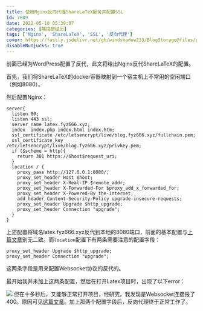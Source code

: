 ```yaml
---
title: 使用Nginx反向代理ShareLaTeX服务并配置SSL
id: 7689
date: 2022-05-10 05:39:07
categories: [瞎捣鼓经历]
tags: ['Nginx', 'ShareLaTeX', 'SSL', '反向代理']
cover: https://fastly.jsdelivr.net/gh/windshadow233/BlogStorage@files/png/6dcb6b6f9c32bc7a8947a3884b36609c.png
disableNunjucks: true
---
```


前面已经为WordPress配置了反代，此文将给出Nginx反代ShareLaTeX的配置。

首先，我们将ShareLaTeX的docker容器映射到一个宿主机上不常用的空闲端口（例如8080）。


然后配置Nginx：

```nginx
server{
  listen 80;
  listen 443 ssl;
  server_name latex.fyz666.xyz;
  index  index.php index.html index.htm;
  ssl_certificate /etc/letsencrypt/live/blog.fyz666.xyz/fullchain.pem;
  ssl_certificate_key /etc/letsencrypt/live/blog.fyz666.xyz/privkey.pem;
  if ($scheme = http){
    return 301 https://$host$request_uri;
  }
  location / {
    proxy_pass http://127.0.0.1:8080/;
    proxy_set_header Host $host;
    proxy_set_header X-Real-IP $remote_addr;
    proxy_set_header X-Forwarded-For $proxy_add_x_forwarded_for;
    proxy_set_header X-Powered-By the-internet;
    add_header Content-Security-Policy upgrade-insecure-requests;
    proxy_set_header Upgrade $http_upgrade;
    proxy_set_header Connection "upgrade";
  }
}
```

上述配置将域名latex.fyz666.xyz反代到本地的8080端口，前面的基本配置与[上篇文章](https://blog.fyz666.xyz/blog/7673/)别无二致。而`location`配置下有两条需要注意的配置字段：

```nginx
proxy_set_header Upgrade $http_upgrade;
proxy_set_header Connection "upgrade";
```

这两条字段是用来配置Websocket协议的反代的。


最开始我并未加上这两条配置，然后在打开Latex项目时，出现了以下error：

![](https://fastly.jsdelivr.net/gh/windshadow233/BlogStorage@files/png/6dcb6b6f9c32bc7a8947a3884b36609c.png)
但在十多秒后，又能够正常打开项目，经研究，我发现是Websocket连接报了400。原因可见[这篇文章](https://echizen.github.io/tech/2018/10-21-nginx-websocket)。加上那两个配置字段后，反向代理终于正常工作了。
